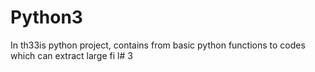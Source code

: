 # Python3
In th33is python project, contains from basic python functions to codes which can extract large fi
l#
3
